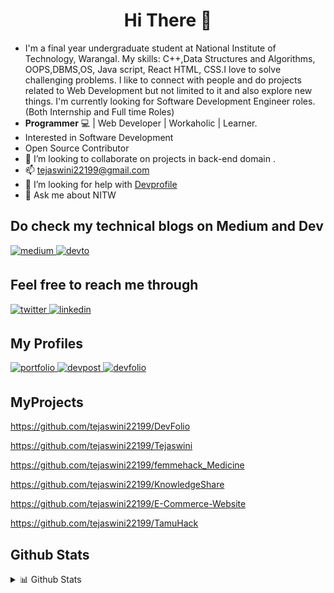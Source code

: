 # <div align="center"> <strong> Hi There 👋 </strong></div>

<!--
**tejaswini22199/tejaswini22199** is a ✨ _special_ ✨ repository because its `README.md` (this file) appears on your GitHub profile.

Here are some ideas to get you started:-->
 -  I'm a final year undergraduate student at National Institute of Technology, Warangal.
    My skills:
    C++,Data Structures and Algorithms, OOPS,DBMS,OS, Java script, React HTML, CSS.I love to solve challenging problems.
    I like to connect with people and do projects related to Web Development but not limited to it and also explore new things.
    I'm currently looking for Software Development Engineer roles.(Both Internship and Full time Roles)
- <strong>Programmer</strong> :computer: | Web Developer | Workaholic | Learner. 
- Interested in Software Development
- Open Source Contributor
- 👯 I’m looking to collaborate on projects in back-end domain .
- 📫 tejaswini22199@gmail.com
- 🤔 I’m looking for help with [Devprofile](https://github.com/tejaswini22199/DevFolio)
-  💬 Ask me about NITW
## Do check my technical blogs on Medium and Dev
<a href="https://powercoder1.medium.com/" target="_blank">
<img src=https://img.shields.io/badge/medium-%23292929.svg?&style=for-the-badge&logo=medium&logoColor=white alt=medium style="margin-bottom: 5px;" />
</a> 
<a href="https://dev.to/powercoder" target="_blank">
<img src=https://img.shields.io/badge/dev.to-%2308090A.svg?&style=for-the-badge&logo=dev.to&logoColor=white alt=devto style="margin-bottom: 5px;" />
</a>

## Feel free to reach me through
<a href="https://twitter.com/Tejaswi30533550" target="_blank">
<img src=https://img.shields.io/badge/twitter-%2300acee.svg?&style=for-the-badge&logo=twitter&logoColor=white alt=twitter style="margin-bottom: 5px;" />
</a>
<a href="https://www.linkedin.com/in/tejaswini-vakkalagaddi/" target="_blank">
<img src=https://img.shields.io/badge/linkedin-%231E77B5.svg?&style=for-the-badge&logo=linkedin&logoColor=white alt=linkedin style="margin-bottom: 5px;" />
</a>

## My Profiles
<a href="https://tejaswinivakkalagaddi.netlify.app/" target="_blank">
<img src=https://img.shields.io/badge/Portfolio-%2308090A.svg?&style=for-the-badge&logo=globe&logoColor=white alt=portfolio style="margin-bottom: 5px;" />
</a>
<a href="https://devpost.com/tejaswini22199?ref_content=user-portfolio&ref_feature=portfolio&ref_medium=global-nav" target="_blank">
<img src=https://img.shields.io/badge/devpost-%2308090A.svg?&style=for-the-badge&logo=devpost&logoColor=white alt=devpost style="margin-bottom: 5px;" />
</a>
<a href="https://devfolio.co/@tejaswini22199" target="_blank">
<img src=https://img.shields.io/badge/devfolio-%2308090A.svg?&style=for-the-badge&logo=devfolio&logoColor=white alt=devfolio style="margin-bottom: 5px;" />
</a>


## MyProjects

https://github.com/tejaswini22199/DevFolio

https://github.com/tejaswini22199/Tejaswini

https://github.com/tejaswini22199/femmehack_Medicine

https://github.com/tejaswini22199/KnowledgeShare

https://github.com/tejaswini22199/E-Commerce-Website

https://github.com/tejaswini22199/TamuHack
## Github Stats
<details>
<summary>📊 Github Stats</summary>
<p align="center"> <img src="https://github-readme-stats.vercel.app/api?username=tejaswini22199&show_icons=true&theme=vision-friendly-dark" alt="PowerCoder | Stats" />
 
<p align="center"><img src="https://github-readme-stats.vercel.app/api/top-langs/?username=tejaswini22199&layout=compact&theme=vision-friendly-dark" width="350" height="250" >
</div>

<div align="center">

[![GitHub Streak](https://github-readme-streak-stats.herokuapp.com/?user=tejaswini22199&theme=vision-friendly-dark)](https://github.com/tejaswini22199)

</div>

<div align="center">

[![GitHub Streak](https://github-profile-trophy.vercel.app/?username=tejaswini22199&margin-w=15&theme=vision-friendly-dark&column=3)](https://github.com/tejaswini22199)

</div>
</details>
